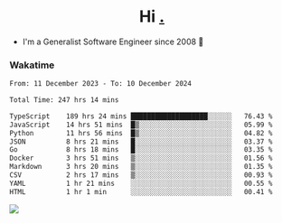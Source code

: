 <h1 align="center">Hi <a href="https://www.hackerrank.com/erasmosaraujo">.</a></h1>
 
- I'm a Generalist Software Engineer  since 2008 🚀
<!--  
<p align="left">
  <a href="https://github.com/erasmosoares/github-readme-stats">
    <img
      align="center"
      src="https://github-readme-stats.vercel.app/api/top-langs/?username=erasmosoares&theme=radical&layout=compact"
    />
  </a>
  <a href="https://github.com/erasmosoares/github-readme-stats">
    [![Harlok's WakaTime stats](https://github-readme-stats.vercel.app/api/wakatime?username=ffflabs)](https://github.com/anuraghazra/github-readme-stats)
  </a>
</p>

<!--
 ### Repo 
 
<p align="left">
 <a href="https://github.com/erasmosoares/github-readme-stats">
    <img
      align="center"
      height="165"
      src="https://github-readme-stats.vercel.app/api/pin?username=erasmosoares&repo=sample-node&title_color=fff&icon_color=f9f9f9&text_color=9f9f9f&bg_color=151515"
    />
  </a>
  <a href="https://github.com/erasmosoares/github-readme-stats">
    <img
      align="center"
      height="165"
      src="https://github-readme-stats.vercel.app/api/pin?username=erasmosoares&repo=sample-node&title_color=fff&icon_color=f9f9f9&text_color=9f9f9f&bg_color=151515"
    />
  </a>
</p>
-->

 ### Wakatime 

<!--START_SECTION:waka-->

```txt
From: 11 December 2023 - To: 10 December 2024

Total Time: 247 hrs 14 mins

TypeScript    189 hrs 24 mins ███████████████████░░░░░░   76.43 %
JavaScript    14 hrs 51 mins  █▒░░░░░░░░░░░░░░░░░░░░░░░   05.99 %
Python        11 hrs 56 mins  █▒░░░░░░░░░░░░░░░░░░░░░░░   04.82 %
JSON          8 hrs 21 mins   █░░░░░░░░░░░░░░░░░░░░░░░░   03.37 %
Go            8 hrs 18 mins   █░░░░░░░░░░░░░░░░░░░░░░░░   03.35 %
Docker        3 hrs 51 mins   ▒░░░░░░░░░░░░░░░░░░░░░░░░   01.56 %
Markdown      3 hrs 20 mins   ▒░░░░░░░░░░░░░░░░░░░░░░░░   01.35 %
CSV           2 hrs 17 mins   ▒░░░░░░░░░░░░░░░░░░░░░░░░   00.93 %
YAML          1 hr 21 mins    ░░░░░░░░░░░░░░░░░░░░░░░░░   00.55 %
HTML          1 hr 1 min      ░░░░░░░░░░░░░░░░░░░░░░░░░   00.41 %
```

<!--END_SECTION:waka-->

![](https://komarev.com/ghpvc/?username=erasmosoares&color=brightgreen)
